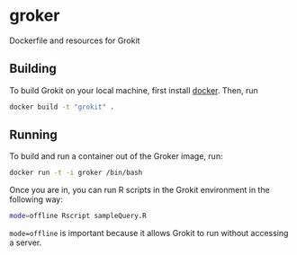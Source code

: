 # groker
Dockerfile and resources for Grokit

## Building

To build Grokit on your local machine, first install [docker](https://www.docker.com/). Then, run 

```bash
docker build -t "grokit" .
```

## Running

To build and run a container out of the Groker image, run:

```bash
docker run -t -i groker /bin/bash
```

Once you are in, you can run R scripts in the Grokit environment in the following way:

```bash
mode=offline Rscript sampleQuery.R
```

`mode=offline` is important because it allows Grokit to run without accessing a server.
